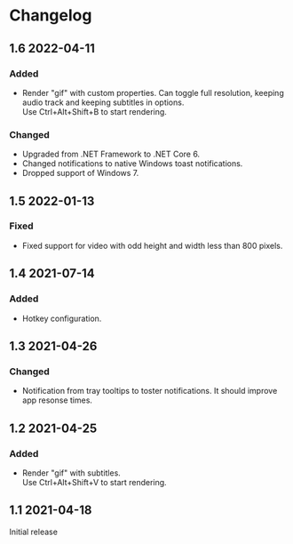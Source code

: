 # Changelog

## 1.6 2022-04-11

### Added
- Render "gif" with custom properties. Can toggle full resolution, keeping audio track and keeping subtitles in options.  
  Use Ctrl+Alt+Shift+B to start rendering.

### Changed
- Upgraded from .NET Framework to .NET Core 6.
- Changed notifications to native Windows toast notifications.
- Dropped support of Windows 7.

## 1.5 2022-01-13

### Fixed
- Fixed support for video with odd height and width less than 800 pixels.

## 1.4 2021-07-14

### Added
- Hotkey configuration.

## 1.3 2021-04-26

### Changed
- Notification from tray tooltips to toster notifications. It should improve app resonse times.

## 1.2 2021-04-25

### Added
- Render "gif" with subtitles.  
  Use Ctrl+Alt+Shift+V to start rendering.

## 1.1 2021-04-18

Initial release

